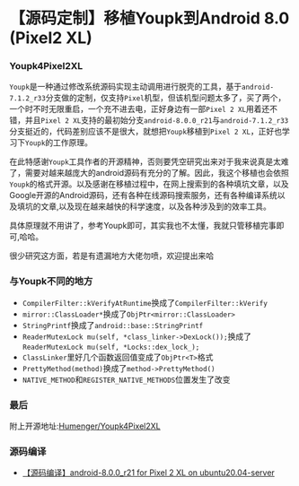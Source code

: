 # 【源码定制】移植Youpk到Android 8.0 (Pixel2 XL)

### Youpk4Pixel2XL
  `Youpk`是一种通过修改系统源码实现主动调用进行脱壳的工具，基于`android-7.1.2_r33`分支做的定制，仅支持`Pixel`机型，但该机型问题太多了，买了两个，一个时不时无限重启，一个充不进去电，正好身边有一部`Pixel 2 XL`用着还不错，并且`Pixel 2 XL`支持的最初始分支`android-8.0.0_r21`与`android-7.1.2_r33`分支挺近的，代码差别应该不是很大，就想把`Youpk`移植到`Pixel 2 XL`，正好也学习下`Youpk`的工作原理。 

  在此特感谢`Youpk`工具作者的开源精神，否则要凭空研究出来对于我来说真是太难了，需要对越来越庞大的android源码有充分的了解。因此，我这个移植也会依照`Youpk`的格式开源。以及感谢在移植过程中，在网上搜索到的各种填坑文章，以及Google开源的Android源码，还有各种在线源码搜索服务，还有各种编译系统以及填坑的文章,以及现在越来越快的科学速度，以及各种涉及到的效率工具。  

  具体原理就不用讲了，参考Youpk即可，其实我也不太懂，我就只管移植完事即可,哈哈。  

  很少研究这方面，若是有遗漏地方大佬勿喷，欢迎提出来哈
### 与Youpk不同的地方
- `CompilerFilter::kVerifyAtRuntime`换成了`CompilerFilter::kVerify`  
- `mirror::ClassLoader*`换成了`ObjPtr<mirror::ClassLoader>`  
- `StringPrintf`换成了`android::base::StringPrintf`  
- `ReaderMutexLock mu(self, *class_linker->DexLock());`换成了`ReaderMutexLock mu(self, *Locks::dex_lock_);`  
- `ClassLinker`里好几个函数返回值变成了`ObjPtr<T>`格式  
- `PrettyMethod(method)`换成了`method->PrettyMethod()`  
- `NATIVE_METHOD`和`REGISTER_NATIVE_METHODS`位置发生了改变  

### 最后
附上开源地址:[Humenger/Youpk4Pixel2XL](https://github.com/Humenger/Youpk4Pixel2XL)  
### 源码编译
- [【源码编译】android-8.0.0_r21 for Pixel 2 XL on ubuntu20.04-server](https://blog.csdn.net/qq_26914291/article/details/127630786)